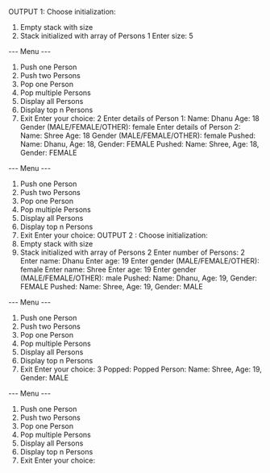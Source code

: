 OUTPUT 1:
Choose initialization:
1. Empty stack with size
2. Stack initialized with array of Persons
1
Enter size: 5

--- Menu ---
1. Push one Person
2. Push two Persons
3. Pop one Person
4. Pop multiple Persons
5. Display all Persons
6. Display top n Persons
7. Exit
Enter your choice: 2
Enter details of Person 1:
Name: Dhanu
Age: 18
Gender (MALE/FEMALE/OTHER): female
Enter details of Person 2:
Name: Shree
Age: 18
Gender (MALE/FEMALE/OTHER): female
Pushed:
Name: Dhanu, Age: 18, Gender: FEMALE
Pushed:
Name: Shree, Age: 18, Gender: FEMALE

--- Menu ---
1. Push one Person
2. Push two Persons
3. Pop one Person
4. Pop multiple Persons
5. Display all Persons
6. Display top n Persons
7. Exit
Enter your choice:
OUTPUT 2 :
Choose initialization:
1. Empty stack with size
2. Stack initialized with array of Persons
2
Enter number of Persons: 2
Enter name: Dhanu
Enter age: 19
Enter gender (MALE/FEMALE/OTHER): female
Enter name: Shree
Enter age: 19
Enter gender (MALE/FEMALE/OTHER): male
Pushed:
Name: Dhanu, Age: 19, Gender: FEMALE
Pushed:
Name: Shree, Age: 19, Gender: MALE

--- Menu ---
1. Push one Person
2. Push two Persons
3. Pop one Person
4. Pop multiple Persons
5. Display all Persons
6. Display top n Persons
7. Exit
Enter your choice: 3
Popped:
Popped Person:
Name: Shree, Age: 19, Gender: MALE

--- Menu ---
1. Push one Person
2. Push two Persons
3. Pop one Person
4. Pop multiple Persons
5. Display all Persons
6. Display top n Persons
7. Exit
Enter your choice: 
